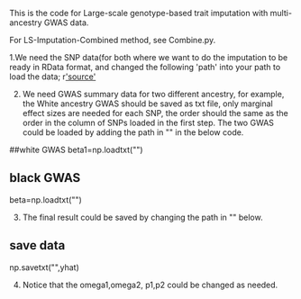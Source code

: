 This is the code for Large-scale genotype-based trait imputation with multi-ancestry GWAS data.

For LS-Imputation-Combined method, see Combine.py.

1.We need the SNP data(for both  where we want to do the imputation to be
ready in RData format, and changed the following 'path' into your path to load the data;
r['source']('path')

2. We need GWAS summary data for two different ancestry, for example, the White ancestry GWAS should be saved as txt file, only marginal effect
sizes are needed for each SNP, the order should the same as the order in the column of SNPs loaded in the first step. The two GWAS could be loaded by adding the path in "" in the below code.

##white GWAS
beta1=np.loadtxt("")
## black GWAS
beta=np.loadtxt("")


3. The final result could be saved by changing the path in  "" below.
## save data
np.savetxt("",yhat)

4. Notice that the omega1,omega2, p1,p2 could be changed as needed.
